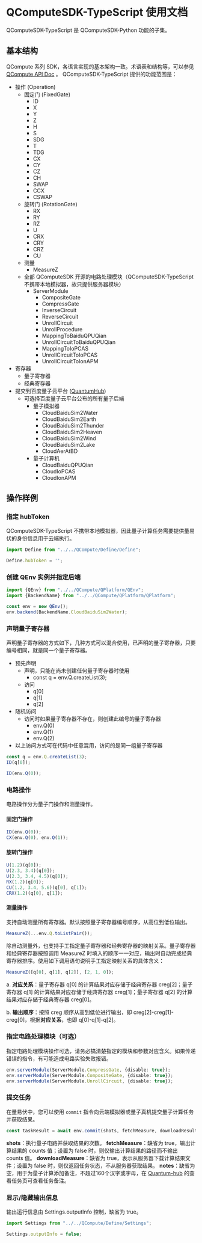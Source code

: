 # QComputeSDK-TypeScript 使用文档

QComputeSDK-TypeScript 是 QComputeSDK-Python 功能的子集。

## 基本结构

QCompute 系列 SDK，各语言实现的基本架构一致。术语表和结构等，可以参见 [QCompute API Doc](https://quantum-hub.baidu.com/docs/qcompute/) 。
QComputeSDK-TypeScript 提供的功能范围是：

- 操作 (Operation)
  - 固定门 (FixedGate)
    - ID
    - X
    - Y
    - Z
    - H
    - S
    - SDG
    - T
    - TDG
    - CX
    - CY
    - CZ
    - CH
    - SWAP
    - CCX
    - CSWAP
  - 旋转门 (RotationGate)
    - RX
    - RY
    - RZ
    - U
    - CRX
    - CRY
    - CRZ
    - CU
  - 测量
    - MeasureZ
  - 全部 QComputeSDK 开源的电路处理模块（QComputeSDK-TypeScript 不携带本地模拟器，故只提供服务器模块）
    - ServerModule
      - CompositeGate
      - CompressGate
      - InverseCircuit
      - ReverseCircuit
      - UnrollCircuit
      - UnrollProcedure
      - MappingToBaiduQPUQian
      - UnrollCircuitToBaiduQPUQian
      - MappingToIoPCAS
      - UnrollCircuitToIoPCAS
      - UnrollCircuitToIonAPM
- 寄存器
  - 量子寄存器
  - 经典寄存器
- 提交到百度量子云平台 ([QuantumHub](https://quantum-hub.baidu.com/))
  - 可选择百度量子云平台公布的所有量子后端
    - 量子模拟器
      - CloudBaiduSim2Water
      - CloudBaiduSim2Earth
      - CloudBaiduSim2Thunder
      - CloudBaiduSim2Heaven
      - CloudBaiduSim2Wind
      - CloudBaiduSim2Lake
      - CloudAerAtBD
    - 量子计算机
      - CloudBaiduQPUQian
      - CloudIoPCAS
      - CloudIonAPM

## 操作样例

### 指定 hubToken

QComputeSDK-TypeScript 不携带本地模拟器，因此量子计算任务需要提供量易伏的身份信息用于云端执行。

``` TypeScript
import Define from "../../QCompute/Define/Define";

Define.hubToken = '';
```

### 创建 QEnv 实例并指定后端

``` TypeScript
import {QEnv} from "../../QCompute/QPlatform/QEnv";
import {BackendName} from "../../QCompute/QPlatform/QPlatform";

const env = new QEnv();
env.backend(BackendName.CloudBaiduSim2Water);
```

### 声明量子寄存器

声明量子寄存器的方式如下，几种方式可以混合使用，已声明的量子寄存器，只要编号相同，就是同一个量子寄存器。

- 预先声明
  - 声明，只能在尚未创建任何量子寄存器时使用
    - const q = env.Q.createList(3);
  - 访问
    - q[0]
    - q[1]
    - q[2]
- 随机访问
  - 访问时如果量子寄存器不存在，则创建此编号的量子寄存器
    - env.Q(0)
    - env.Q(1)
    - env.Q(2)
- 以上访问方式可在代码中任意混用，访问的是同一组量子寄存器

``` TypeScript
const q = env.Q.createList(3);
ID(q[0]);
```

``` TypeScript
ID(env.Q(0));
```

### 电路操作

电路操作分为量子门操作和测量操作。

#### 固定门操作

``` TypeScript
ID(env.Q(0));
CX(env.Q(0), env.Q(1));
```

#### 旋转门操作

``` TypeScript
U(1.2)(q[0]);
U(2.3, 3.4)(q[0]);
U(2.3, 3.4, 4.5)(q[0]);
RX(1.2)(q[0]);
CU(1.2, 3.4, 5.6)(q[0], q[1]);
CRX(1.2)(q[0], q[1]);
```

#### 测量操作

支持自动测量所有寄存器。默认按照量子寄存器编号顺序，从高位到低位输出。

``` TypeScript
MeasureZ(...env.Q.toListPair());
```

除自动测量外，也支持手工指定量子寄存器和经典寄存器的映射关系。量子寄存器和经典寄存器按照调用 MeasureZ 时填入的顺序一一对应，输出时自动完成经典寄存器排序。使用如下调用语句说明手工指定映射关系的具体含义：

``` TypeScript
MeasureZ([q[0], q[1], q[2]], [2, 1, 0]);
```

a. **对应关系**：量子寄存器 q[0] 的计算结果对应存储于经典寄存器 creg[2]；量子寄存器 q[1] 的计算结果对应存储于经典寄存器 creg[1]；量子寄存器 q[2] 的计算结果对应存储于经典寄存器 creg[0]。

b. **输出顺序**：按照 creg 顺序从高到低位进行输出，即 creg[2]-creg[1]-creg[0]，根据**对应关系**，也即 q[0]-q[1]-q[2]。


### 指定电路处理模块（可选）

指定电路处理模块操作可选，请务必搞清楚指定的模块和参数对应含义。如果传递错误的指令，有可能造成电路实验失败报错。

``` TypeScript
env.serverModule(ServerModule.CompressGate, {disable: true});
env.serverModule(ServerModule.CompositeGate, {disable: true});
env.serverModule(ServerModule.UnrollCircuit, {disable: true});
```

### 提交任务

在量易伏中，您可以使用 `commit` 指令向云端模拟器或量子真机提交量子计算任务并获取结果。

``` TypeScript
const taskResult = await env.commit(shots, fetchMeasure, downloadResult, notes);
```

**shots**：执行量子电路并获取结果的次数。
**fetchMeasure**：缺省为 true，输出计算结果的 counts 值；设置为 false 时，则仅输出计算结果的路径而不输出 counts 值。
**downloadMeasure**：缺省为 true，表示从服务器下载计算结果文件；设置为 false 时，则仅返回任务状态，不从服务器获取结果。
**notes**：缺省为空，用于为量子计算添加备注，不超过160个汉字或字母，在 [Quantum-hub](https://quantum-hub.baidu.com/) 的查看任务页可查看任务备注。

### 显示/隐藏输出信息

输出运行信息由 Settings.outputInfo 控制，缺省为  true。

``` TypeScript
import Settings from "../../QCompute/Define/Settings";

Settings.outputInfo = false;
```
